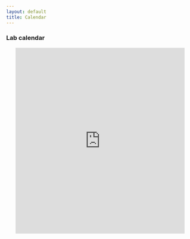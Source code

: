 ```yaml
---
layout: default
title: Calendar
---
```


### Lab calendar

<div align="center">
	<iframe src="https://www.google.com/calendar/embed?height=600&amp;wkst=1&amp;bgcolor=%23FFFFFF&amp;src=jrsg00n2sr7n06fl7ap5fmqf44%40group.calendar.google.com&amp;color=%232952A3&amp;ctz=America%2FPhoenix" style=" border-width:0 " width="90%" height="500" frameborder="0" scrolling="no"></iframe>
</div>